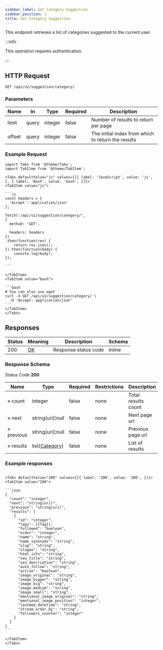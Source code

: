 ```yaml
---
sidebar_label: Get Category Suggestion
sidebar_position: 1
title: Get Category Suggestion
---
```


This endpoint retrieves a list of categories suggested to the current user.

:::info

This operation requires authentication.

:::

## HTTP Request

`GET /api/v2/suggestion/category/`

### Parameters

|Name|In|Type|Required|Description|
|---|---|---|---|---|
|limit|query|integer|false|Number of results to return per page|
|offset|query|integer|false|The initial index from which to return the results|

### Example Request

````mdx-code-block
import Tabs from '@theme/Tabs';
import TabItem from '@theme/TabItem';

<Tabs defaultValue="js" values={[{ label: 'JavaScript', value: 'js', }, { label: 'Bash', value: 'bash', }]}>
<TabItem value="js">

```js
const headers = {
  'Accept':'application/json'
};

fetch('/api/v2/suggestion/category/',
{
  method: 'GET',

  headers: headers
})
.then(function(res) {
    return res.json();
}).then(function(body) {
    console.log(body);
});

```

</TabItem>
<TabItem value="bash">

```bash
# You can also use wget
curl -X GET /api/v2/suggestion/category/ \
  -H 'Accept: application/json'
```
</TabItem>
</Tabs>
````

## Responses

|Status|Meaning|Description|Schema|
|---|---|---|---|
|200|[OK](https://tools.ietf.org/html/rfc7231#section-6.3.1)|Response status code|Inline|

### Response Schema

Status Code **200**

|Name|Type|Required|Restrictions|Description|
|---|---|---|---|---|
|» count|integer|false|none|Total results count|
|» next|string(uri)¦null|false|none|Next page url|
|» previous|string(uri)¦null|false|none|Previous page url|
|» results|list([Category](/docs/apireference/v2/schemas/category))|false|none|List of results|

### Example responses


````mdx-code-block

<Tabs defaultValue="200" values={[{ label: '200', value: '200', }]}>
<TabItem value="200">

```json
{
  "count": "integer",
  "next": "string(uri)",
  "previous": "string(uri)",
  "results": [
    {
      "id": "integer",
      "tags": [{Tag}],
      "followed": "boolean",
      "order": "integer",
      "name": "string",
      "name_synonyms": "string",
      "slug": "string",
      "slogan": "string",
      "html_info": "string",
      "seo_title": "string",
      "seo_description": "string",
      "auto_follow": "string",
      "active": "boolean",
      "image_original": "string",
      "image_bigger": "string",
      "image_big": "string",
      "image_medium": "string",
      "image_small": "string",
      "emotional_image_original": "string",
      "emotional_image_position": "integer",
      "lastmod_datetime": "string",
      "stream_order_by": "string",
      "followers_counter": "integer"
    }
  ]
}
```

</TabItem>
</Tabs>
````




